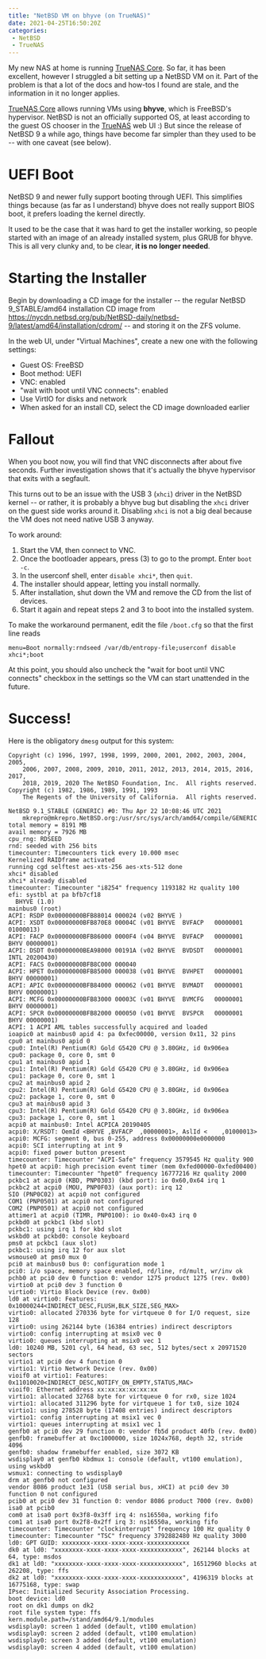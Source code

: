 ```yaml
---
title: "NetBSD VM on bhyve (on TrueNAS)"
date: 2021-04-25T16:50:20Z
categories:
 - NetBSD
 - TrueNAS
---
```

My new NAS at home is running [TrueNAS Core]. So far, it has been excellent,
however I struggled a bit setting up a NetBSD VM on it. Part of the problem is
that a lot of the docs and how-tos I found are stale, and the information in it
no longer applies.

[TrueNAS Core] allows running VMs using **bhyve**, which is FreeBSD's hypervisor.
NetBSD is not an officially supported OS, at least according to the guest OS
chooser in the [TrueNAS] web UI :) But since the release of NetBSD 9 a while ago,
things have become far simpler than they used to be -- with one caveat (see
below).

# UEFI Boot

NetBSD 9 and newer fully support booting through UEFI. This simplifies things
because (as far as I understand) bhyve does not really support BIOS boot, it
prefers loading the kernel directly.

It used to be the case that it was hard to get the installer working, so people
started with an image of an already installed system, plus GRUB for bhyve. This
is all very clunky and, to be clear, **it is no longer needed**.

# Starting the Installer

Begin by downloading a CD image for the installer -- the regular NetBSD
9_STABLE/amd64 installation CD image from
https://nycdn.netbsd.org/pub/NetBSD-daily/netbsd-9/latest/amd64/installation/cdrom/
-- and storing it on the ZFS volume.

In the web UI, under "Virtual Machines", create a new one with the following
settings:

 - Guest OS: FreeBSD
 - Boot method: UEFI
 - VNC: enabled
 - "wait with boot until VNC connects": enabled
 - Use VirtIO for disks and network
 - When asked for an install CD, select the CD image downloaded earlier

# Fallout

When you boot now, you will find that VNC disconnects after about five seconds.
Further investigation shows that it's actually the bhyve hypervisor that exits
with a segfault.

This turns out to be an issue with the USB 3 (`xhci`) driver in the NetBSD
kernel -- or rather, it is probably a bhyve bug but disabling the `xhci` driver
on the guest side works around it. Disabling `xhci` is not a big deal because
the VM does not need native USB 3 anyway.

To work around:

1. Start the VM, then connect to VNC.
2. Once the bootloader appears, press (3) to go to the prompt. Enter `boot -c`.
3. In the userconf shell, enter `disable xhci*`, then `quit`.
4. The installer should appear, letting you install normally.
5. After installation, shut down the VM and remove the CD from the list of
   devices.
6. Start it again and repeat steps 2 and 3 to boot into the installed system.

To make the workaround permanent, edit the file `/boot.cfg` so that the first
line reads

```
menu=Boot normally:rndseed /var/db/entropy-file;userconf disable xhci*;boot
```

At this point, you should also uncheck the "wait for boot until VNC connects"
checkbox in the settings so the VM can start unattended in the future.

# Success!

Here is the obligatory `dmesg` output for this system:

```
Copyright (c) 1996, 1997, 1998, 1999, 2000, 2001, 2002, 2003, 2004, 2005,
    2006, 2007, 2008, 2009, 2010, 2011, 2012, 2013, 2014, 2015, 2016, 2017,
    2018, 2019, 2020 The NetBSD Foundation, Inc.  All rights reserved.
Copyright (c) 1982, 1986, 1989, 1991, 1993
    The Regents of the University of California.  All rights reserved.

NetBSD 9.1_STABLE (GENERIC) #0: Thu Apr 22 10:08:46 UTC 2021
	mkrepro@mkrepro.NetBSD.org:/usr/src/sys/arch/amd64/compile/GENERIC
total memory = 8191 MB
avail memory = 7926 MB
cpu_rng: RDSEED
rnd: seeded with 256 bits
timecounter: Timecounters tick every 10.000 msec
Kernelized RAIDframe activated
running cgd selftest aes-xts-256 aes-xts-512 done
xhci* disabled
xhci* already disabled
timecounter: Timecounter "i8254" frequency 1193182 Hz quality 100
efi: systbl at pa bfb7cf18
  BHYVE (1.0)
mainbus0 (root)
ACPI: RSDP 0x00000000BFB88014 000024 (v02 BHYVE )
ACPI: XSDT 0x00000000BFB870E8 00004C (v01 BHYVE  BVFACP   00000001      01000013)
ACPI: FACP 0x00000000BFB86000 0000F4 (v04 BHYVE  BVFACP   00000001 BHYV 00000001)
ACPI: DSDT 0x00000000BEA98000 00191A (v02 BHYVE  BVDSDT   00000001 INTL 20200430)
ACPI: FACS 0x00000000BFB8C000 000040
ACPI: HPET 0x00000000BFB85000 000038 (v01 BHYVE  BVHPET   00000001 BHYV 00000001)
ACPI: APIC 0x00000000BFB84000 000062 (v01 BHYVE  BVMADT   00000001 BHYV 00000001)
ACPI: MCFG 0x00000000BFB83000 00003C (v01 BHYVE  BVMCFG   00000001 BHYV 00000001)
ACPI: SPCR 0x00000000BFB82000 000050 (v01 BHYVE  BVSPCR   00000001 BHYV 00000001)
ACPI: 1 ACPI AML tables successfully acquired and loaded
ioapic0 at mainbus0 apid 4: pa 0xfec00000, version 0x11, 32 pins
cpu0 at mainbus0 apid 0
cpu0: Intel(R) Pentium(R) Gold G5420 CPU @ 3.80GHz, id 0x906ea
cpu0: package 0, core 0, smt 0
cpu1 at mainbus0 apid 1
cpu1: Intel(R) Pentium(R) Gold G5420 CPU @ 3.80GHz, id 0x906ea
cpu1: package 0, core 0, smt 1
cpu2 at mainbus0 apid 2
cpu2: Intel(R) Pentium(R) Gold G5420 CPU @ 3.80GHz, id 0x906ea
cpu2: package 1, core 0, smt 0
cpu3 at mainbus0 apid 3
cpu3: Intel(R) Pentium(R) Gold G5420 CPU @ 3.80GHz, id 0x906ea
cpu3: package 1, core 0, smt 1
acpi0 at mainbus0: Intel ACPICA 20190405
acpi0: X/RSDT: OemId <BHYVE ,BVFACP  ,00000001>, AslId <    ,01000013>
acpi0: MCFG: segment 0, bus 0-255, address 0x00000000e0000000
acpi0: SCI interrupting at int 9
acpi0: fixed power button present
timecounter: Timecounter "ACPI-Safe" frequency 3579545 Hz quality 900
hpet0 at acpi0: high precision event timer (mem 0xfed00000-0xfed00400)
timecounter: Timecounter "hpet0" frequency 16777216 Hz quality 2000
pckbc1 at acpi0 (KBD, PNP0303) (kbd port): io 0x60,0x64 irq 1
pckbc2 at acpi0 (MOU, PNP0F03) (aux port): irq 12
SIO (PNP0C02) at acpi0 not configured
COM1 (PNP0501) at acpi0 not configured
COM2 (PNP0501) at acpi0 not configured
attimer1 at acpi0 (TIMR, PNP0100): io 0x40-0x43 irq 0
pckbd0 at pckbc1 (kbd slot)
pckbc1: using irq 1 for kbd slot
wskbd0 at pckbd0: console keyboard
pms0 at pckbc1 (aux slot)
pckbc1: using irq 12 for aux slot
wsmouse0 at pms0 mux 0
pci0 at mainbus0 bus 0: configuration mode 1
pci0: i/o space, memory space enabled, rd/line, rd/mult, wr/inv ok
pchb0 at pci0 dev 0 function 0: vendor 1275 product 1275 (rev. 0x00)
virtio0 at pci0 dev 3 function 0
virtio0: Virtio Block Device (rev. 0x00)
ld0 at virtio0: Features: 0x10000244<INDIRECT_DESC,FLUSH,BLK_SIZE,SEG_MAX>
virtio0: allocated 270336 byte for virtqueue 0 for I/O request, size 128
virtio0: using 262144 byte (16384 entries) indirect descriptors
virtio0: config interrupting at msix0 vec 0
virtio0: queues interrupting at msix0 vec 1
ld0: 10240 MB, 5201 cyl, 64 head, 63 sec, 512 bytes/sect x 20971520 sectors
virtio1 at pci0 dev 4 function 0
virtio1: Virtio Network Device (rev. 0x00)
vioif0 at virtio1: Features: 0x11010020<INDIRECT_DESC,NOTIFY_ON_EMPTY,STATUS,MAC>
vioif0: Ethernet address xx:xx:xx:xx:xx:xx
virtio1: allocated 32768 byte for virtqueue 0 for rx0, size 1024
virtio1: allocated 311296 byte for virtqueue 1 for tx0, size 1024
virtio1: using 278528 byte (17408 entries) indirect descriptors
virtio1: config interrupting at msix1 vec 0
virtio1: queues interrupting at msix1 vec 1
genfb0 at pci0 dev 29 function 0: vendor fb5d product 40fb (rev. 0x00)
genfb0: framebuffer at 0xc1000000, size 1024x768, depth 32, stride 4096
genfb0: shadow framebuffer enabled, size 3072 KB
wsdisplay0 at genfb0 kbdmux 1: console (default, vt100 emulation), using wskbd0
wsmux1: connecting to wsdisplay0
drm at genfb0 not configured
vendor 8086 product 1e31 (USB serial bus, xHCI) at pci0 dev 30 function 0 not configured
pcib0 at pci0 dev 31 function 0: vendor 8086 product 7000 (rev. 0x00)
isa0 at pcib0
com0 at isa0 port 0x3f8-0x3ff irq 4: ns16550a, working fifo
com1 at isa0 port 0x2f8-0x2ff irq 3: ns16550a, working fifo
timecounter: Timecounter "clockinterrupt" frequency 100 Hz quality 0
timecounter: Timecounter "TSC" frequency 3792882480 Hz quality 3000
ld0: GPT GUID: xxxxxxxx-xxxx-xxxx-xxxx-xxxxxxxxxxxx
dk0 at ld0: "xxxxxxxx-xxxx-xxxx-xxxx-xxxxxxxxxxxx", 262144 blocks at 64, type: msdos
dk1 at ld0: "xxxxxxxx-xxxx-xxxx-xxxx-xxxxxxxxxxxx", 16512960 blocks at 262208, type: ffs
dk2 at ld0: "xxxxxxxx-xxxx-xxxx-xxxx-xxxxxxxxxxxx", 4196319 blocks at 16775168, type: swap
IPsec: Initialized Security Association Processing.
boot device: ld0
root on dk1 dumps on dk2
root file system type: ffs
kern.module.path=/stand/amd64/9.1/modules
wsdisplay0: screen 1 added (default, vt100 emulation)
wsdisplay0: screen 2 added (default, vt100 emulation)
wsdisplay0: screen 3 added (default, vt100 emulation)
wsdisplay0: screen 4 added (default, vt100 emulation)
```

[TrueNAS Core]: https://truenas.com/truenas-core/
[TrueNAS]: https://truenas.com/
